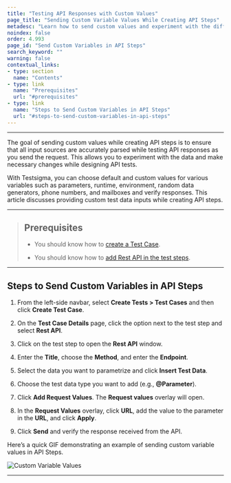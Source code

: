 ```yaml
---
title: "Testing API Responses with Custom Values"
page_title: "Sending Custom Variable Values While Creating API Steps"
metadesc: "Learn how to send custom values and experiment with the different types of test data | Testsigma allows you give inputs while testing an API responses in Testsigma"
noindex: false
order: 4.993
page_id: "Send Custom Variables in API Steps"
search_keyword: ""
warning: false
contextual_links:
- type: section
  name: "Contents" 
- type: link
  name: "Prerequisites"
  url: "#prerequisites"
- type: link
  name: "Steps to Send Custom Variables in API Steps"
  url: "#steps-to-send-custom-variables-in-api-steps"
---
```


---

The goal of sending custom values while creating API steps is to ensure that all input sources are accurately parsed while testing API responses as you send the request. This allows you to experiment with the data and make necessary changes while designing API tests. 

With Testsigma, you can choose default and custom values for various variables such as parameters, runtime, environment, random data generators, phone numbers, and mailboxes and verify responses. This article discusses providing custom test data inputs while creating API steps.


---

> ## **Prerequisites**
>
> - You should know how to [create a Test Case](https://testsigma.com/docs/test-cases/manage/add-edit-delete/#creating-a-test-case). 
> 
> - You should know how to [add Rest API in the test steps](https://testsigma.com/docs/test-cases/step-types/rest-api/#add-restful-api-in-test-steps).

---

## **Steps to Send Custom Variables in API Steps**

1. From the left-side navbar, select **Create Tests > Test Cases** and then click **Create Test Case**.

2. On the **Test Case Details** page, click the option next to the test step and select **Rest API**.

3. Click on the test step to open the **Rest API** window.

4. Enter the **Title**, choose the **Method**, and enter the **Endpoint**.

5. Select the data you want to parametrize and click **Insert Test Data**.

6. Choose the test data type you want to add (e.g., **@Parameter**).

7. Click **Add Request Values**. The **Request values** overlay will open. 

8. In the **Request Values** overlay, click **URL**, add the value to the parameter in the **URL**, and click **Apply**.

9. Click **Send** and verify the response received from the API.


Here’s a quick GIF demonstrating an example of sending custom variable values in API Steps. 

![Custom Variable Values](https://s3.amazonaws.com/static-docs.testsigma.com/new_images/projects/applications/MockAPI.gif)

---